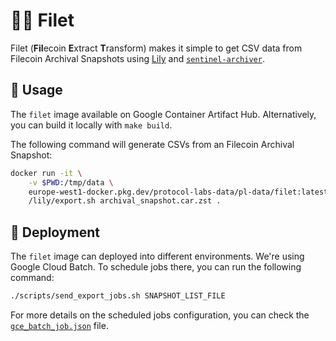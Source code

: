 # :cook: Filet

Filet (**Fil**ecoin **E**xtract **T**ransform) makes it simple to get CSV data from Filecoin Archival Snapshots using [Lily](https://github.com/filecoin-project/lily) and [`sentinel-archiver`](https://github.com/filecoin-project/sentinel-archiver/).

## :rocket: Usage

The `filet` image available on Google Container Artifact Hub. Alternatively, you can build it locally with `make build`.

The following command will generate CSVs from an Filecoin Archival Snapshot:

```bash
docker run -it \
    -v $PWD:/tmp/data \
    europe-west1-docker.pkg.dev/protocol-labs-data/pl-data/filet:latest -- \
    /lily/export.sh archival_snapshot.car.zst .
```

## :hammer: Deployment

The `filet` image can deployed into different environments. We're using Google Cloud Batch. To schedule jobs there, you can run the following command:

```bash
./scripts/send_export_jobs.sh SNAPSHOT_LIST_FILE
```

For more details on the scheduled jobs configuration, you can check the [`gce_batch_job.json`](./gce_batch_job.json) file.
